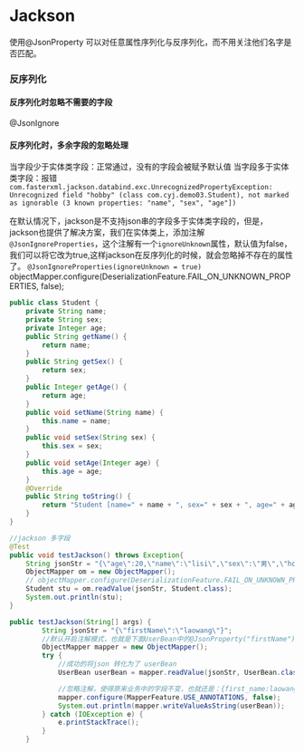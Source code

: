# Jackson
<!-- @author DHJT 2020-05-09 -->

使用@JsonProperty 可以对任意属性序列化与反序列化，而不用关注他们名字是否匹配。

### 反序列化

#### 反序列化时忽略不需要的字段
@JsonIgnore

#### 反序列化时，多余字段的忽略处理
当字段少于实体类字段：正常通过，没有的字段会被赋予默认值
当字段多于实体类字段：报错`com.fasterxml.jackson.databind.exc.UnrecognizedPropertyException: Unrecognized field "hobby" (class com.cyj.demo03.Student), not marked as ignorable (3 known properties: "name", "sex", "age"])`

在默认情况下，jackson是不支持json串的字段多于实体类字段的，但是，jackson也提供了解决方案，我们在实体类上，添加注解`@JsonIgnoreProperties`，这个注解有一个`ignoreUnknown`属性，默认值为false，我们可以将它改为true,这样jackson在反序列化的时候，就会忽略掉不存在的属性了。
`@JsonIgnoreProperties(ignoreUnknown = true)`
objectMapper.configure(DeserializationFeature.FAIL_ON_UNKNOWN_PROPERTIES, false);

```java
public class Student {
    private String name;
    private String sex;
    private Integer age;
    public String getName() {
        return name;
    }
    public String getSex() {
        return sex;
    }
    public Integer getAge() {
        return age;
    }
    public void setName(String name) {
        this.name = name;
    }
    public void setSex(String sex) {
        this.sex = sex;
    }
    public void setAge(Integer age) {
        this.age = age;
    }
    @Override
    public String toString() {
        return "Student [name=" + name + ", sex=" + sex + ", age=" + age + "]";
    }
}

//jackson 多字段
@Test
public void testJackson() throws Exception{
    String jsonStr = "{\"age\":20,\"name\":\"lisi\",\"sex\":\"男\",\"hobby\":\"basketball\"}";
    ObjectMapper om = new ObjectMapper();
    // objectMapper.configure(DeserializationFeature.FAIL_ON_UNKNOWN_PROPERTIES, false);
    Student stu = om.readValue(jsonStr, Student.class);
    System.out.println(stu);
}

public testJackson(String[] args) {
        String jsonStr = "{\"firstName\":\"laowang\"}";
        //默认开启注解模式，也就是下面UserBean中的@JsonProperty("firstName")是起效果的
        ObjectMapper mapper = new ObjectMapper();
        try {
            //成功的将json 转化为了 userBean
            UserBean userBean = mapper.readValue(jsonStr, UserBean.class);

            //忽略注解，使得原来业务中的字段不变，也就还是：{first_name:laowang}，如果不设置，则返回{firstName:laowang}
            mapper.configure(MapperFeature.USE_ANNOTATIONS, false);
            System.out.println(mapper.writeValueAsString(userBean));
        } catch (IOException e) {
            e.printStackTrace();
        }
    }
```
